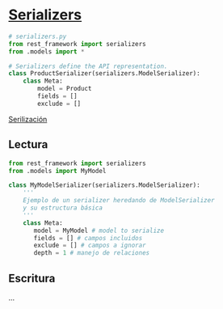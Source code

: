 # [Serializers](https://www.django-rest-framework.org/api-guide/serializers/)

```py
# serializers.py
from rest_framework import serializers
from .models import *

# Serializers define the API representation.
class ProductSerializer(serializers.ModelSerializer):
    class Meta:
        model = Product
        fields = []
        exclude = []
```

[Serilización](https://es.wikipedia.org/wiki/Serializaci%C3%B3n)

## Lectura

```py
from rest_framework import serializers​
from .models import MyModel

class MyModelSerializer(serializers.ModelSerializer):​
    '''
    Ejemplo de un serializer heredando de ModelSerializer
    y su estructura básica
    '''
    class Meta:​
       model = MyModel # model to serialize
       fields = []​ # campos incluidos
       exclude = [] # campos a ignorar
       depth = 1 # manejo de relaciones
```

## Escritura

...
